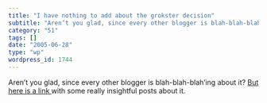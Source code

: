 ```yaml
---
title: "I have nothing to add about the grokster decision"
subtitle: "Aren’t you glad, since every other blogger is blah-blah-blah’ing about it? [But here is a link ](htt..."
category: "51"
tags: []
date: "2005-06-28"
type: "wp"
wordpress_id: 1744
---
```

Aren’t you glad, since every other blogger is blah-blah-blah’ing about it? [But here is a link ](http://www.eff.org/deeplinks/)with some really insightful posts about it.